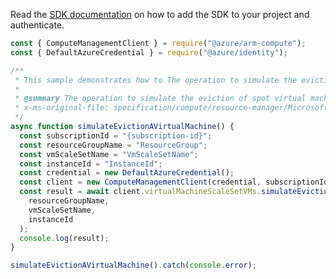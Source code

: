 Read the [SDK documentation](https://github.com/Azure/azure-sdk-for-js/blob/%40azure%2Farm-compute_17.3.1/sdk/compute/arm-compute/README.md) on how to add the SDK to your project and authenticate.

```javascript
const { ComputeManagementClient } = require("@azure/arm-compute");
const { DefaultAzureCredential } = require("@azure/identity");

/**
 * This sample demonstrates how to The operation to simulate the eviction of spot virtual machine in a VM scale set.
 *
 * @summary The operation to simulate the eviction of spot virtual machine in a VM scale set.
 * x-ms-original-file: specification/compute/resource-manager/Microsoft.Compute/stable/2021-11-01/examples/compute/SimulateEvictionOfVmssVM.json
 */
async function simulateEvictionAVirtualMachine() {
  const subscriptionId = "{subscription-id}";
  const resourceGroupName = "ResourceGroup";
  const vmScaleSetName = "VmScaleSetName";
  const instanceId = "InstanceId";
  const credential = new DefaultAzureCredential();
  const client = new ComputeManagementClient(credential, subscriptionId);
  const result = await client.virtualMachineScaleSetVMs.simulateEviction(
    resourceGroupName,
    vmScaleSetName,
    instanceId
  );
  console.log(result);
}

simulateEvictionAVirtualMachine().catch(console.error);
```
